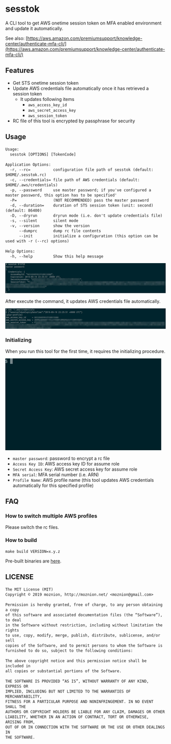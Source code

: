 # sesstok

A CLI tool to get AWS onetime session token on MFA enabled environment and update it automatically.

See also: [https://aws.amazon.com/premiumsupport/knowledge-center/authenticate-mfa-cli/](https://aws.amazon.com/premiumsupport/knowledge-center/authenticate-mfa-cli/)

## Features

- Get STS onetime session token
- Update AWS credentials file automatically once it has retrieved a session token
  - It updates following items
    - `aws_access_key_id`
    - `aws_secret_access_key`
    - `aws_session_token`
- RC file of this tool is encrypted by passphrase for security

## Usage

```
Usage:
  sesstok [OPTIONS] [TokenCode]

Application Options:
  -r, --rc=          configuration file path of sesstok (default: $HOME/.sesstok.rc)
  -c, --credentials= file path of AWS credentials (default: $HOME/.aws/credentials)
  -p, --password     use master password; if you've configured a master password, this option has to be specified'
  -P=                (NOT RECOMMENDED) pass the master password
  -d, --duration=    duration of STS session token (unit: second) (default: 86400)
  -D, --dryrun       dryrun mode (i.e. don't update credentials file)
  -s, --silent       silent mode
  -v, --version      show the version
      --dumprc       dump rc file contents
      --init         initialize a configuration (this option can be used with -r (--rc) options)

Help Options:
  -h, --help         Show this help message
```

![usage](./doc/usage.png)

After execute the command, it updates AWS credentials file automatically.

![updated_credentials](./doc/credentials.png)

### Initializing

When you run this tool for the first time, it requires the initializing procedure.

![initializing](./doc/init.gif)

- `master password`: password to encrypt a rc file
- `Access Key ID`: AWS access key ID for assume role
- `Secret Access Key`: AWS secret access key for assume role
- `MFA serial`: MFA serial number (i.e. ARN)
- `Profile Name`: AWS profile name (this tool updates AWS credentials automatically for this specified profile)

## FAQ

### How to switch multiple AWS profiles

Please switch the rc files.

### How to build

```
make build VERSION=x.y.z
```

Pre-built binaries are [here](https://github.com/moznion/sesstok/releases).

LICENSE
--

```
The MIT License (MIT)
Copyright © 2019 moznion, http://moznion.net/ <moznion@gmail.com>

Permission is hereby granted, free of charge, to any person obtaining a copy
of this software and associated documentation files (the “Software”), to deal
in the Software without restriction, including without limitation the rights
to use, copy, modify, merge, publish, distribute, sublicense, and/or sell
copies of the Software, and to permit persons to whom the Software is
furnished to do so, subject to the following conditions:

The above copyright notice and this permission notice shall be included in
all copies or substantial portions of the Software.

THE SOFTWARE IS PROVIDED “AS IS”, WITHOUT WARRANTY OF ANY KIND, EXPRESS OR
IMPLIED, INCLUDING BUT NOT LIMITED TO THE WARRANTIES OF MERCHANTABILITY,
FITNESS FOR A PARTICULAR PURPOSE AND NONINFRINGEMENT. IN NO EVENT SHALL THE
AUTHORS OR COPYRIGHT HOLDERS BE LIABLE FOR ANY CLAIM, DAMAGES OR OTHER
LIABILITY, WHETHER IN AN ACTION OF CONTRACT, TORT OR OTHERWISE, ARISING FROM,
OUT OF OR IN CONNECTION WITH THE SOFTWARE OR THE USE OR OTHER DEALINGS IN
THE SOFTWARE.
```

